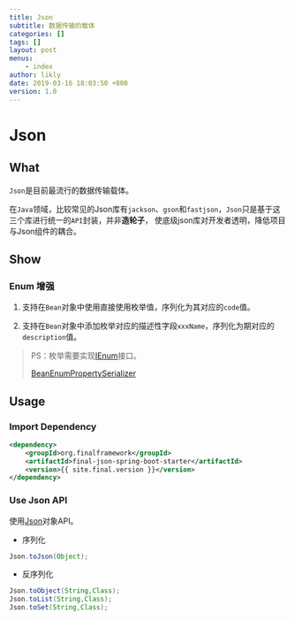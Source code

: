 ```yaml
---
title: Json
subtitle: 数据传输的载体
categories: []
tags: []
layout: post
menus:
    - index
author: likly
date: 2019-03-16 18:03:50 +800
version: 1.0
---
```


# Json

## What

`Json`是目前最流行的数据传输载体。

在`Java`领域，比较常见的Json库有`jackson`、`gson`和`fastjson`，`Json`只是基于这三个库进行统一的`API`封装，并非**造轮子**，
使底级json库对开发者透明，降低项目与Json组件的耦合。


## Show

### Enum 增强

1. 支持在`Bean`对象中使用直接使用枚举值，序列化为其对应的`code`值。

2. 支持在`Bean`对象中添加枚举对应的描述性字段`xxxName`，序列化为期对应的`description`值。

> PS：枚举需要实现[IEnum](/final-data/final-data-core/src/main/java/org/finalframework/data/entity/enums/IEnum.java)接口。
>
> [BeanEnumPropertySerializer](jackson/serializer/bean-enum-property-serializer-modifier.md)

## Usage

### Import Dependency

```xml
<dependency>
    <groupId>org.finalframework</groupId>
    <artifactId>final-json-spring-boot-starter</artifactId>
    <version>{{ site.final.version }}</version>
</dependency>
```

### Use Json API

使用[Json](json.md)对象API。

* 序列化

```java
Json.toJson(Object);
```

* 反序列化

```java
Json.toObject(String,Class);
Json.toList(String,Class);
Json.toSet(String,Class);
```




